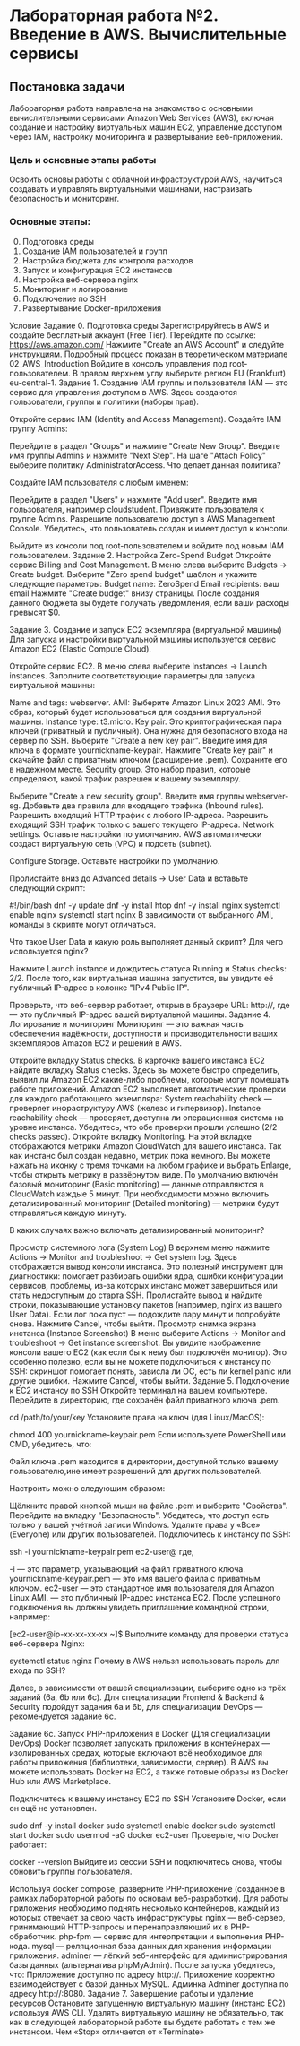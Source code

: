 # Лабораторная работа №2. Введение в AWS. Вычислительные сервисы

## Постановка задачи

Лабораторная работа направлена на знакомство с основными вычислительными сервисами Amazon Web Services (AWS), включая создание и настройку виртуальных машин EC2, управление доступом через IAM, настройку мониторинга и развертывание веб-приложений.


### Цель и основные этапы работы

Освоить основы работы с облачной инфраструктурой AWS, научиться создавать и управлять виртуальными машинами, настраивать безопасность и мониторинг.

### Основные этапы:

0. Подготовка среды
1. Создание IAM пользователей и групп
2. Настройка бюджета для контроля расходов
3. Запуск и конфигурация EC2 инстансов
4. Настройка веб-сервера nginx
5. Мониторинг и логирование
6. Подключение по SSH
7. Развертывание Docker-приложения

Условие
Задание 0. Подготовка среды
Зарегистрируйтесь в AWS и создайте бесплатный аккаунт (Free Tier).
Перейдите по ссылке: https://aws.amazon.com/
Нажмите "Create an AWS Account" и следуйте инструкциям.
Подробный процесс показан в теоретическом материале 02_AWS_Introduction
Войдите в консоль управления под root-пользователем.
В правом верхнем углу выберите регион EU (Frankfurt) eu-central-1.
Задание 1. Создание IAM группы и пользователя
IAM — это сервис для управления доступом в AWS. Здесь создаются пользователи, группы и политики (наборы прав).

Откройте сервис IAM (Identity and Access Management).
Создайте IAM группу Admins:

Перейдите в раздел "Groups" и нажмите "Create New Group".
Введите имя группы Admins и нажмите "Next Step".
На шаге "Attach Policy" выберите политику AdministratorAccess.
Что делает данная политика?

Создайте IAM пользователя с любым именем:

Перейдите в раздел "Users" и нажмите "Add user".
Введите имя пользователя, например cloudstudent.
Привяжите пользователя к группе Admins.
Разрешите пользователю доступ в AWS Management Console.
Убедитесь, что пользователь создан и имеет доступ к консоли.

Выйдите из консоли под root-пользователем и войдите под новым IAM пользователем.
Задание 2. Настройка Zero-Spend Budget
Откройте сервис Billing and Cost Management.
В меню слева выберите Budgets → Create budget.
Выберите "Zero spend budget" шаблон и укажите следующие параметры:
Budget name: ZeroSpend
Email recipients: ваш email
Нажмите "Create budget" внизу страницы.
После создания данного бюджета вы будете получать уведомления, если ваши расходы превысят $0.

Задание 3. Создание и запуск EC2 экземпляра (виртуальной машины)
Для запуска и настройки виртуальной машины используется сервис Amazon EC2 (Elastic Compute Cloud).

Откройте сервис EC2.
В меню слева выберите Instances → Launch instances.
Заполните соответствующие параметры для запуска виртуальной машины:

Name and tags: webserver.
AMI: Выберите Amazon Linux 2023 AMI. Это образ, который будет использоваться для создания виртуальной машины.
Instance type: t3.micro.
Key pair. Это криптографическая пара ключей (приватный и публичный). Она нужна для безопасного входа на сервер по SSH.
Выберите "Create a new key pair".
Введите имя для ключа в формате yournickname-keypair.
Нажмите "Create key pair" и скачайте файл с приватным ключом (расширение .pem). Сохраните его в надежном месте.
Security group. Это набор правил, которые определяют, какой трафик разрешен к вашему экземпляру.

Выберите "Create a new security group".
Введите имя группы webserver-sg.
Добавьте два правила для входящего трафика (Inbound rules).
Разрешить входящий HTTP трафик с любого IP-адреса.
Разрешить входящий SSH трафик только с вашего текущего IP-адреса.
Network settings. Оставьте настройки по умолчанию. AWS автоматически создаст виртуальную сеть (VPC) и подсеть (subnet).

Configure Storage. Оставьте настройки по умолчанию.

Пролистайте вниз до Advanced details → User Data и вставьте следующий скрипт:

#!/bin/bash
dnf -y update
dnf -y install htop
dnf -y install nginx
systemctl enable nginx
systemctl start nginx
В зависимости от выбранного AMI, команды в скрипте могут отличаться.

Что такое User Data и какую роль выполняет данный скрипт? Для чего используется nginx?

Нажмите Launch instance и дождитесь статуса Running и Status checks: 2/2. После того, как виртуальная машина запустится, вы увидите её публичный IP-адрес в колонке "IPv4 Public IP".

Проверьте, что веб-сервер работает, открыв в браузере URL: http://<Public-IP>, где <Public-IP> — это публичный IP-адрес вашей виртуальной машины.
Задание 4. Логирование и мониторинг
Мониторинг — это важная часть обеспечения надёжности, доступности и производительности ваших экземпляров Amazon EC2 и решений в AWS.

Откройте вкладку Status checks.
В карточке вашего инстанса EC2 найдите вкладку Status checks.
Здесь вы можете быстро определить, выявил ли Amazon EC2 какие-либо проблемы, которые могут помешать работе приложений.
Amazon EC2 выполняет автоматические проверки для каждого работающего экземпляра:
System reachability check — проверяет инфраструктуру AWS (железо и гипервизор).
Instance reachability check — проверяет, доступна ли операционная система на уровне инстанса.
Убедитесь, что обе проверки прошли успешно (2/2 checks passed).
Откройте вкладку Monitoring.
На этой вкладке отображаются метрики Amazon CloudWatch для вашего инстанса.
Так как инстанс был создан недавно, метрик пока немного.
Вы можете нажать на иконку с тремя точками на любом графике и выбрать Enlarge, чтобы открыть метрику в развёрнутом виде.
По умолчанию включён базовый мониторинг (Basic monitoring) — данные отправляются в CloudWatch каждые 5 минут.
При необходимости можно включить детализированный мониторинг (Detailed monitoring) — метрики будут отправляться каждую минуту.

В каких случаях важно включать детализированный мониторинг?

Просмотр системного лога (System Log)
В верхнем меню нажмите Actions → Monitor and troubleshoot → Get system log.
Здесь отображается вывод консоли инстанса. Это полезный инструмент для диагностики:
помогает разбирать ошибки ядра,
ошибки конфигурации сервисов,
проблемы, из-за которых инстанс может завершиться или стать недоступным до старта SSH.
Пролистайте вывод и найдите строки, показывающие установку пакетов (например, nginx из вашего User Data).
Если лог пока пуст — подождите пару минут и попробуйте снова.
Нажмите Cancel, чтобы выйти.
Просмотр снимка экрана инстанса (Instance Screenshot)
В меню выберите Actions → Monitor and troubleshoot → Get instance screenshot.
Вы увидите изображение консоли вашего EC2 (как если бы к нему был подключён монитор).
Это особенно полезно, если вы не можете подключиться к инстансу по SSH: скриншот помогает понять, зависла ли ОС, есть ли kernel panic или другие ошибки.
Нажмите Cancel, чтобы выйти.
Задание 5. Подключение к EC2 инстансу по SSH
Откройте терминал на вашем компьютере.
Перейдите в директорию, где сохранён файл приватного ключа .pem.

cd /path/to/your/key
Установите права на ключ (для Linux/MacOS):

chmod 400 yournickname-keypair.pem
Если используете PowerShell или CMD, убедитесь, что:

Файл ключа .pem находится в директории, доступной только вашему пользователю,ине имеет разрешений для других пользователей.

Настроить можно следующим образом:

Щёлкните правой кнопкой мыши на файле .pem и выберите "Свойства".
Перейдите на вкладку "Безопасность".
Убедитесь, что доступ есть только у вашей учётной записи Windows.
Удалите права у «Все» (Everyone) или других пользователей.
Подключитесь к инстансу по SSH:

ssh -i yournickname-keypair.pem ec2-user@<Public-IP>
где,

-i — это параметр, указывающий на файл приватного ключа.
yournickname-keypair.pem — это имя вашего файла с приватным ключом.
ec2-user — это стандартное имя пользователя для Amazon Linux AMI.
<Public-IP> — это публичный IP-адрес инстанса EC2.
После успешного подключения вы должны увидеть приглашение командной строки, например:

[ec2-user@ip-xx-xx-xx-xx ~]$
Выполните команду для проверки статуса веб-сервера Nginx:

systemctl status nginx
Почему в AWS нельзя использовать пароль для входа по SSH?

Далее, в зависимости от вашей специализации, выберите одно из трёх заданий (6a, 6b или 6c). Для специализации Frontend & Backend & Security подойдут задания 6a и 6b, для специализации DevOps — рекомендуется задание 6c.


Задание 6c. Запуск PHP-приложения в Docker (Для специализации DevOps)
Docker позволяет запускать приложения в контейнерах — изолированных средах, которые включают всё необходимое для работы приложения (библиотеки, зависимости, сервер). В AWS вы можете использовать Docker на EC2, а также готовые образы из Docker Hub или AWS Marketplace.

Подключитесь к вашему инстансу EC2 по SSH
Установите Docker, если он ещё не установлен.

sudo dnf -y install docker
sudo systemctl enable docker
sudo systemctl start docker
sudo usermod -aG docker ec2-user
Проверьте, что Docker работает:

docker --version
Выйдите из сессии SSH и подключитесь снова, чтобы обновить группы пользователя.

Используя docker compose, разверните PHP-приложение (созданное в рамках лабораторной работы по основам веб-разработки). Для работы приложения необходимо поднять несколько контейнеров, каждый из которых отвечает за свою часть инфраструктуры:
nginx — веб-сервер, принимающий HTTP-запросы и перенаправляющий их в PHP-обработчик.
php-fpm — сервис для интерпретации и выполнения PHP-кода.
mysql — реляционная база данных для хранения информации приложения.
adminer — лёгкий веб-интерфейс для администрирования базы данных (альтернатива phpMyAdmin).
После запуска убедитесь, что:
Приложение доступно по адресу http://<Public-IP>.
Приложение корректно взаимодействует с базой данных MySQL.
Админка Adminer доступна по адресу http://<Public-IP>:8080.
Задание 7. Завершение работы и удаление ресурсов
Остановите запущенную виртуальную машину (инстанс EC2) используя AWS CLI.
Удалять виртуальную машину не обязательно, так как в следующей лабораторной работе вы будете работать с тем же инстансом.
Чем «Stop» отличается от «Terminate»

